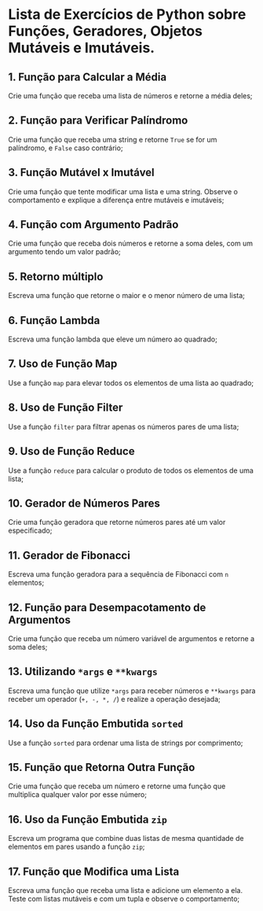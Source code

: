 # Lista de Exercícios de Python sobre Funções, Geradores, Objetos Mutáveis e Imutáveis.

## 1. Função para Calcular a Média
Crie uma função que receba uma lista de números e retorne a média deles;

## 2. Função para Verificar Palíndromo
Crie uma função que receba uma string e retorne `True` se for um palíndromo, e `False` caso contrário;

## 3. Função Mutável x Imutável
Crie uma função que tente modificar uma lista e uma string. Observe o comportamento e explique a diferença entre mutáveis e imutáveis;

## 4. Função com Argumento Padrão
Crie uma função que receba dois números e retorne a soma deles, com um argumento tendo um valor padrão;

## 5. Retorno múltiplo
Escreva uma função que retorne o maior e o menor número de uma lista;

## 6. Função Lambda
Escreva uma função lambda que eleve um número ao quadrado;

## 7. Uso de Função Map
Use a função `map` para elevar todos os elementos de uma lista ao quadrado;

## 8. Uso de Função Filter
Use a função `filter` para filtrar apenas os números pares de uma lista;

## 9. Uso de Função Reduce
Use a função `reduce` para calcular o produto de todos os elementos de uma lista;

## 10. Gerador de Números Pares
Crie uma função geradora que retorne números pares até um valor especificado;

## 11. Gerador de Fibonacci
Escreva uma função geradora para a sequência de Fibonacci com `n` elementos;

## 12. Função para Desempacotamento de Argumentos
Crie uma função que receba um número variável de argumentos e retorne a soma deles;

## 13. Utilizando `*args` e `**kwargs`
Escreva uma função que utilize `*args` para receber números e `**kwargs` para receber um operador (`+, -, *, /`) e realize a operação desejada;

## 14. Uso da Função Embutida `sorted`
Use a função `sorted` para ordenar uma lista de strings por comprimento;

## 15. Função que Retorna Outra Função
Crie uma função que receba um número e retorne uma função que multiplica qualquer valor por esse número;

## 16. Uso da Função Embutida `zip`
Escreva um programa que combine duas listas de mesma quantidade de elementos em pares usando a função `zip`;

## 17. Função que Modifica uma Lista
Escreva uma função que receba uma lista e adicione um elemento a ela. Teste com listas mutáveis e com um tupla e observe o comportamento;